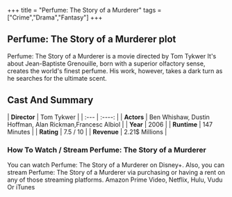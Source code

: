+++
title = "Perfume: The Story of a Murderer"
tags = ["Crime","Drama","Fantasy"]
+++
## Perfume: The Story of a Murderer plot
Perfume: The Story of a Murderer is a movie directed by Tom Tykwer It's about Jean-Baptiste Grenouille, born with a superior olfactory sense, creates the world's finest perfume. His work, however, takes a dark turn as he searches for the ultimate scent.
## Cast And Summary
| **Director**      | Tom Tykwer |
    | :---        |    :----:   |
    |  **Actors** | Ben Whishaw, Dustin Hoffman, Alan Rickman,Francesc Albiol |
    | **Year**   | 2006    |
    |  **Runtime** | 147 Minutes |
    |  **Rating** | 7.5 / 10 | 
    |  **Revenue** | 2.21$ Millions |
### How To Watch / Stream Perfume: The Story of a Murderer
You can watch Perfume: The Story of a Murderer on Disney+.
Also, you can stream Perfume: The Story of a Murderer via purchasing or having a rent on any of those streaming platforms.
Amazon Prime Video, Netflix, Hulu, Vudu Or iTunes